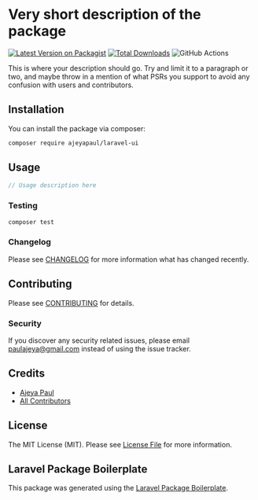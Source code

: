 # Very short description of the package

[![Latest Version on Packagist](https://img.shields.io/packagist/v/ajeyapaul/laravel-ui.svg?style=flat-square)](https://packagist.org/packages/ajeyapaul/laravel-ui)
[![Total Downloads](https://img.shields.io/packagist/dt/ajeyapaul/laravel-ui.svg?style=flat-square)](https://packagist.org/packages/ajeyapaul/laravel-ui)
![GitHub Actions](https://github.com/ajeyapaul/laravel-ui/actions/workflows/main.yml/badge.svg)

This is where your description should go. Try and limit it to a paragraph or two, and maybe throw in a mention of what PSRs you support to avoid any confusion with users and contributors.

## Installation

You can install the package via composer:

```bash
composer require ajeyapaul/laravel-ui
```

## Usage

```php
// Usage description here
```

### Testing

```bash
composer test
```

### Changelog

Please see [CHANGELOG](CHANGELOG.md) for more information what has changed recently.

## Contributing

Please see [CONTRIBUTING](CONTRIBUTING.md) for details.

### Security

If you discover any security related issues, please email paulajeya@gmail.com instead of using the issue tracker.

## Credits

-   [Ajeya Paul](https://github.com/ajeyapaul)
-   [All Contributors](../../contributors)

## License

The MIT License (MIT). Please see [License File](LICENSE.md) for more information.

## Laravel Package Boilerplate

This package was generated using the [Laravel Package Boilerplate](https://laravelpackageboilerplate.com).
